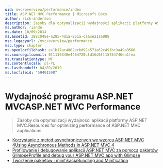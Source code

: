 ```yaml
---
uid: mvc/overview/performance/index
title: ASP.NET MVC Performance | Microsoft Docs
author: rick-anderson
description: Zasoby dla optymalizacji wydajności aplikacji platformy ASP.NET MVC.
ms.author: riande
ms.date: 10/09/2014
ms.assetid: 388c048e-a285-4d1a-851a-caace21aa988
msc.legacyurl: /mvc/overview/performance
msc.type: chapter
ms.openlocfilehash: ee1b17ac4802ecbd92e571a62c491bc9a49a3560
ms.sourcegitcommit: 0f1119340e4464720cfd16d0ff15764746ea1fea
ms.translationtype: MT
ms.contentlocale: pl-PL
ms.lasthandoff: 04/09/2019
ms.locfileid: "59401598"
---
```

# <a name="aspnet-mvc-performance"></a><span data-ttu-id="7eca0-103">Wydajność programu ASP.NET MVC</span><span class="sxs-lookup"><span data-stu-id="7eca0-103">ASP.NET MVC Performance</span></span>

> <span data-ttu-id="7eca0-104">Zasoby dla optymalizacji wydajności aplikacji platformy ASP.NET MVC.</span><span class="sxs-lookup"><span data-stu-id="7eca0-104">Resources for optimizing performance of ASP.NET MVC applications.</span></span>


- [<span data-ttu-id="7eca0-105">Korzystanie z metod asynchronicznych we wzorcu ASP.NET MVC 4</span><span class="sxs-lookup"><span data-stu-id="7eca0-105">Using Asynchronous Methods in ASP.NET MVC 4</span></span>](using-asynchronous-methods-in-aspnet-mvc-4.md)
- [<span data-ttu-id="7eca0-106">Profilowanie i debugowanie aplikacji ASP.NET MVC za pomocą pakietów Glimpse</span><span class="sxs-lookup"><span data-stu-id="7eca0-106">Profile and debug your ASP.NET MVC app with Glimpse</span></span>](profile-and-debug-your-aspnet-mvc-app-with-glimpse.md)
- [<span data-ttu-id="7eca0-107">Tworzenie pakietów i minifikacja</span><span class="sxs-lookup"><span data-stu-id="7eca0-107">Bundling and Minification</span></span>](bundling-and-minification.md)
